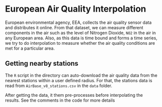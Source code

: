 # European Air Quality Interpolation

European environmental agency, EEA, collects the air quality sensor data and distributes it online. From that dataset, we can measure different components in the air such as the level of Nitrogen Dioxide, `NO2` in the air in any European area. Also, as this data is time bound and forms a time series, we try to do interpolation to measure whether the air quality conditions are met for a particular area.

## Getting nearby stations

The `R` script in the directory can auto-download the air quality data from the nearest stations within a user defined radius. For that, the stations data is read from `AirBase_v8_stations.csv` in the `data` folder. 

After getting the data, it them pre-processes before interpolating the results. See the comments in the code for more details